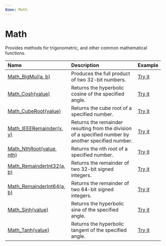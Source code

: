 ```yaml
---
Name: Math
---
```


# Math

Provides methods for trigonometric, and other common mathematical functions.

| Name | Description | Example |
| :--- | :---------- | :------ |
| [Math_BigMul(a, b)](/math-bigmul) | Produces the full product of two 32-bit numbers. | [Try it]()|
| [Math_Cosh(value)](/math-cosh) | Returns the hyperbolic cosine of the specified angle. | [Try it]()|
| [Math_CubeRoot(value)](/math-cube-root) | Returns the cube root of a specified number. | [Try it]()|
| [Math_IEEERemainder(x, y)](/math-cube-root) | Returns the remainder resulting from the division of a specified number by another specified number. | [Try it]()|
| [Math_NthRoot(value, nth)](/math-nth-root) | Returns the nth root of a specified number. | [Try it]()|
| [Math_RemainderInt32(a, b)](/math-remainder-int32) | Returns the remainder of two 32-bit signed integers. | [Try it]()|
| [Math_RemainderInt64(a, b)](/math-remainder-int32) | Returns the remainder of two 64-bit signed integers. | [Try it]()|
| [Math_Sinh(value)](/math-sinh) | Returns the hyperbolic sine of the specified angle. | [Try it]()|
| [Math_Tanh(value)](/math-sinh) | Returns the hyperbolic tangent of the specified angle. | [Try it]()|
